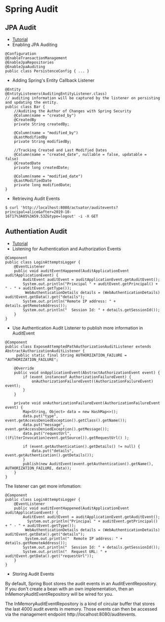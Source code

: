 # Spring Audit

## JPA Audit
- [Tutorial](https://www.baeldung.com/database-auditing-jpa)
- Enabling JPA Auditing
```
@Configuration
@EnableTransactionManagement
@EnableJpaRepositories
@EnableJpaAuditing
public class PersistenceConfig { ... }
```

- Adding Spring's Entity Callback Listener
```
@Entity
@EntityListeners(AuditingEntityListener.class) 
// auditing information will be captured by the listener on persisting and updating the entity.
public class Bar {
    //Auditing the Author of Changes with Spring Security
    @Column(name = "created_by")
    @CreatedBy
    private String createdBy;
    
    @Column(name = "modified_by")
    @LastModifiedBy
    private String modifiedBy;
    
    //Tracking Created and Last Modified Dates
    @Column(name = "created_date", nullable = false, updatable = false)
    @CreatedDate
    private long createdDate;
 
    @Column(name = "modified_date")
    @LastModifiedDate
    private long modifiedDate;      
}
```
- Retrieving Audit Events
```
$ curl 'http://localhost:8080/actuator/auditevents?principal=alice&after=2019-10-
16T17%3A05%3A59.53Z&type=logout' -i -X GET
```


## Authentiation Audit 
- [Tutorial](https://www.baeldung.com/spring-boot-authentication-audit)
- Listening for Authentication and Authorization Events
```
@Component
public class LoginAttemptsLogger {
    @EventListener
    public void auditEventHappened(AuditApplicationEvent auditApplicationEvent) {        
        AuditEvent auditEvent = auditApplicationEvent.getAuditEvent();
        System.out.println("Principal " + auditEvent.getPrincipal() + " - " + auditEvent.getType());
         WebAuthenticationDetails details = (WebAuthenticationDetails) auditEvent.getData().get("details");
        System.out.println("Remote IP address: " + details.getRemoteAddress());
        System.out.println("  Session Id: " + details.getSessionId());
    }
}
```
- Use Authentication Audit Listener to publish more information in AuditEvent
```
@Component
public class ExposeAttemptedPathAuthorizationAuditListener extends AbstractAuthorizationAuditListener {
     public static final String AUTHORIZATION_FAILURE = "AUTHORIZATION_FAILURE";
 
    @Override
    public void onApplicationEvent(AbstractAuthorizationEvent event) {
        if (event instanceof AuthorizationFailureEvent) {
            onAuthorizationFailureEvent((AuthorizationFailureEvent) event);
        }
    }
 
    private void onAuthorizationFailureEvent(AuthorizationFailureEvent event) {
        Map<String, Object> data = new HashMap<>();
        data.put("type", event.getAccessDeniedException().getClass().getName());
        data.put("message", event.getAccessDeniedException().getMessage());
        data.put("requestUrl", ((FilterInvocation)event.getSource()).getRequestUrl() );
         
        if (event.getAuthentication().getDetails() != null) {
            data.put("details", event.getAuthentication().getDetails());
        }
        publish(new AuditEvent(event.getAuthentication().getName(), AUTHORIZATION_FAILURE, data));
    }
}
```
The listener can get more infomation:
```
@Component
public class LoginAttemptsLogger {
    @EventListener
    public void auditEventHappened(AuditApplicationEvent auditApplicationEvent) {
        AuditEvent auditEvent = auditApplicationEvent.getAuditEvent();
          System.out.println("Principal " + auditEvent.getPrincipal() + " - " + auditEvent.getType());
         WebAuthenticationDetails details = (WebAuthenticationDetails) auditEvent.getData().get("details");
         System.out.println("  Remote IP address: " + details.getRemoteAddress());
        System.out.println("  Session Id: " + details.getSessionId());
        System.out.println("  Request URL: " + auditEvent.getData().get("requestUrl"));
    }
}
```
- Storing Audit Events

By default, Spring Boot stores the audit events in an AuditEventRepository. If you don't create a bean with an own implementation, then an InMemoryAuditEventRepository will be wired for you.

The InMemoryAuditEventRepository is a kind of circular buffer that stores the last 4000 audit events in memory. Those events can then be accessed via the management endpoint http://localhost:8080/auditevents.
